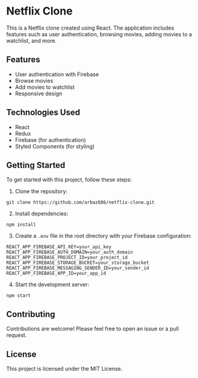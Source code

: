 # Netflix Clone

This is a Netflix clone created using React. The application includes features such as user authentication, browsing movies, adding movies to a watchlist, and more.

## Features

- User authentication with Firebase
- Browse movies
- Add movies to watchlist
- Responsive design

## Technologies Used

- React
- Redux
- Firebase (for authentication)
- Styled Components (for styling)

## Getting Started

To get started with this project, follow these steps:

1. Clone the repository:

```
git clone https://github.com/arbaz686/netflix-clone.git
```

2. Install dependencies:

```
npm install
```

3. Create a `.env` file in the root directory with your Firebase configuration:

```
REACT_APP_FIREBASE_API_KEY=your_api_key
REACT_APP_FIREBASE_AUTH_DOMAIN=your_auth_domain
REACT_APP_FIREBASE_PROJECT_ID=your_project_id
REACT_APP_FIREBASE_STORAGE_BUCKET=your_storage_bucket
REACT_APP_FIREBASE_MESSAGING_SENDER_ID=your_sender_id
REACT_APP_FIREBASE_APP_ID=your_app_id
```

4. Start the development server:

```
npm start
```

## Contributing

Contributions are welcome! Please feel free to open an issue or a pull request.

## License

This project is licensed under the MIT License.

